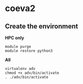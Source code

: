 # coeva2

## Create the environment

**HPC only**

```
module purge
module restore python3
```

**All**

```
virtualenv adv
chmod +x adv/bin/activate
. ./adv/bin/activate
```